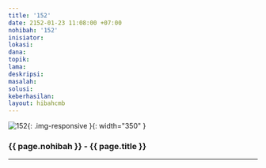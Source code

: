 ```yaml
---
title: '152'
date: 2152-01-23 11:08:00 +07:00
nohibah: '152'
inisiator:
lokasi:
dana:
topik:
lama:
deskripsi:
masalah:
solusi:
keberhasilan:
layout: hibahcmb
---
```


![152](/static/img/hibahcmb/152.png){: .img-responsive }{: width="350" }

### {{ page.nohibah }} - {{ page.title }}

---

